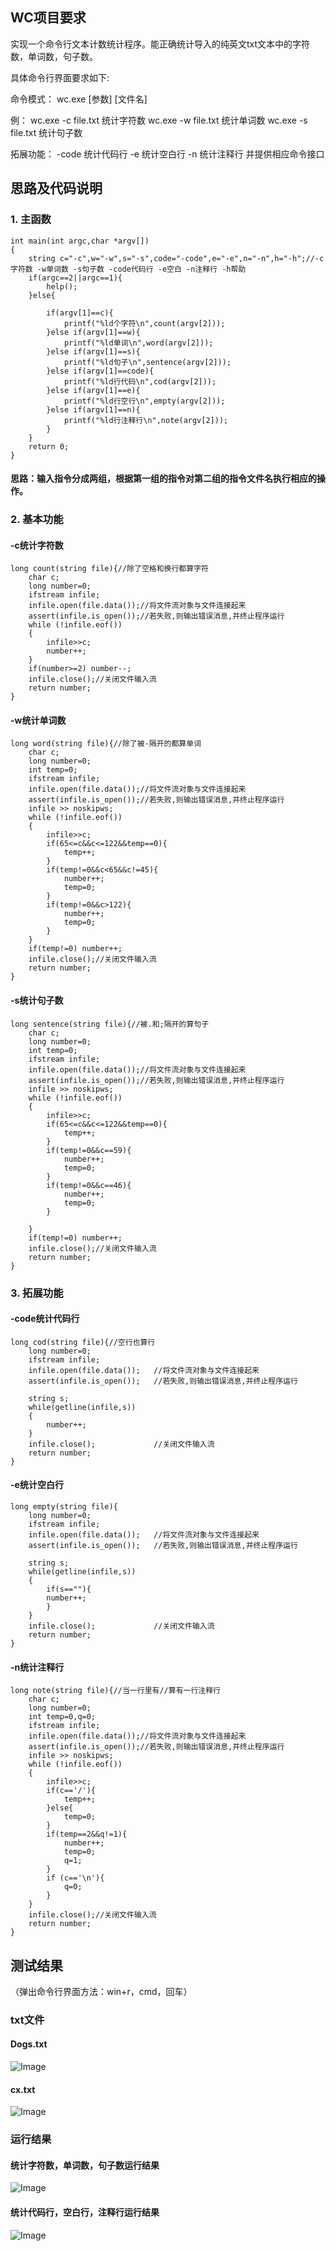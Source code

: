 WC项目要求
----------
实现一个命令行文本计数统计程序。能正确统计导入的纯英文txt文本中的字符数，单词数，句子数。

具体命令行界面要求如下:

命令模式： wc.exe [参数] [文件名]

例：
wc.exe -c file.txt 统计字符数
wc.exe -w file.txt 统计单词数
wc.exe -s file.txt 统计句子数

拓展功能：
-code 统计代码行
-e    统计空白行
-n    统计注释行
并提供相应命令接口

思路及代码说明
----------
### 1. 主函数
```
int main(int argc,char *argv[])
{
	string c="-c",w="-w",s="-s",code="-code",e="-e",n="-n",h="-h";//-c字符数 -w单词数 -s句子数 -code代码行 -e空白 -n注释行 -h帮助
	if(argc==2||argc==1){
		help();
	}else{
		
		if(argv[1]==c){
			printf("%ld个字符\n",count(argv[2]));
		}else if(argv[1]==w){
			printf("%ld单词\n",word(argv[2]));
		}else if(argv[1]==s){
			printf("%ld句子\n",sentence(argv[2]));
		}else if(argv[1]==code){
			printf("%ld行代码\n",cod(argv[2]));
		}else if(argv[1]==e){
			printf("%ld行空行\n",empty(argv[2]));
		}else if(argv[1]==n){
			printf("%ld行注释行\n",note(argv[2]));
		}
	}
	return 0;
}
```
#### 思路：输入指令分成两组，根据第一组的指令对第二组的指令文件名执行相应的操作。
### 2. 基本功能
#### -c统计字符数
```
long count(string file){//除了空格和换行都算字符 
	char c;
	long number=0;
	ifstream infile; 
    infile.open(file.data());//将文件流对象与文件连接起来 
    assert(infile.is_open());//若失败,则输出错误消息,并终止程序运行 
    while (!infile.eof())
    {
        infile>>c;
        number++;
    }
    if(number>=2) number--;
    infile.close();//关闭文件输入流 
	return number;
}
```

#### -w统计单词数
```
long word(string file){//除了被-隔开的都算单词 
	char c;
	long number=0;
	int temp=0;
	ifstream infile; 
    infile.open(file.data());//将文件流对象与文件连接起来 
    assert(infile.is_open());//若失败,则输出错误消息,并终止程序运行 
    infile >> noskipws;
    while (!infile.eof())
    {
        infile>>c;
        if(65<=c&&c<=122&&temp==0){
        	temp++;
		}
		if(temp!=0&&c<65&&c!=45){
			number++;
			temp=0;
		}
		if(temp!=0&&c>122){
			number++;
			temp=0;
		}
    }
    if(temp!=0) number++;
    infile.close();//关闭文件输入流 
	return number;
}
```

#### -s统计句子数
```
long sentence(string file){//被.和;隔开的算句子 
	char c;
	long number=0;
	int temp=0;
	ifstream infile; 
    infile.open(file.data());//将文件流对象与文件连接起来 
    assert(infile.is_open());//若失败,则输出错误消息,并终止程序运行 
    infile >> noskipws;
    while (!infile.eof())
    {
        infile>>c;
        if(65<=c&&c<=122&&temp==0){
        	temp++;
		}
		if(temp!=0&&c==59){
			number++;
			temp=0;
		}
		if(temp!=0&&c==46){
			number++;
			temp=0;
		}
		
    }
    if(temp!=0) number++;
    infile.close();//关闭文件输入流 
	return number;
}
```
### 3. 拓展功能
#### -code统计代码行
```
long cod(string file){//空行也算行 
	long number=0;
	ifstream infile; 
    infile.open(file.data());   //将文件流对象与文件连接起来 
    assert(infile.is_open());   //若失败,则输出错误消息,并终止程序运行 

    string s;
    while(getline(infile,s))
    {
        number++;
    }
    infile.close();             //关闭文件输入流 
    return number;
}
```

#### -e统计空白行
```
long empty(string file){
	long number=0;
	ifstream infile; 
    infile.open(file.data());   //将文件流对象与文件连接起来 
    assert(infile.is_open());   //若失败,则输出错误消息,并终止程序运行 

    string s;
    while(getline(infile,s))
    {
    	if(s==""){
        number++;
		}
    }
    infile.close();             //关闭文件输入流 
    return number;
}
```

#### -n统计注释行
```
long note(string file){//当一行里有//算有一行注释行 
	char c;
	long number=0;
	int temp=0,q=0;
	ifstream infile; 
    infile.open(file.data());//将文件流对象与文件连接起来 
    assert(infile.is_open());//若失败,则输出错误消息,并终止程序运行 
    infile >> noskipws;
    while (!infile.eof())
    {
        infile>>c;
        if(c=='/'){
        	temp++;
		}else{
			temp=0;
		}
		if(temp==2&&q!=1){
			number++;
			temp=0;
			q=1;
		}
		if (c=='\n'){
			q=0;
		}
    }
    infile.close();//关闭文件输入流 
	return number;
}
```
测试结果
----------
（弹出命令行界面方法：win+r，cmd，回车）
### txt文件
#### Dogs.txt
![Image](https://github.com/Grain-Rain1/WordCount/blob/main/1.png)
#### cx.txt
![Image](https://github.com/Grain-Rain1/WordCount/blob/main/2.png)
### 运行结果
#### 统计字符数，单词数，句子数运行结果
![Image](https://github.com/Grain-Rain1/WordCount/blob/main/3.png)
#### 统计代码行，空白行，注释行运行结果
![Image](https://github.com/Grain-Rain1/WordCount/blob/main/4.png)






